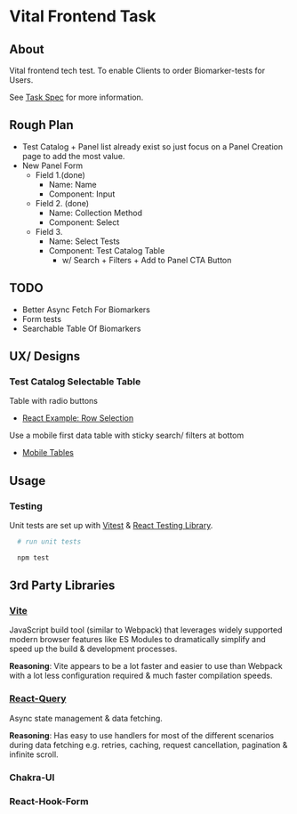# Vital Frontend Task

## About

Vital frontend tech test. To enable Clients to order Biomarker-tests for Users.

See [Task Spec](./TASK.md) for more information.

## Rough Plan

- Test Catalog + Panel list already exist so just focus on a Panel Creation page to add the most value.
- New Panel Form
  - Field 1.(done)
    - Name: Name
    - Component: Input
  - Field 2. (done)
    - Name: Collection Method
    - Component: Select
  - Field 3.
    - Name: Select Tests
    - Component: Test Catalog Table
      - w/ Search + Filters + Add to Panel CTA Button

## TODO

- Better Async Fetch For Biomarkers
- Form tests
- Searchable Table Of Biomarkers

## UX/ Designs

### Test Catalog Selectable Table

Table with radio buttons

- [React Example: Row Selection](https://tanstack.com/table/v8/docs/examples/react/row-selection)

Use a mobile first data table with sticky search/ filters at bottom

- [Mobile Tables](https://css-tricks.com/responsive-data-tables/)

## Usage

### Testing

<!-- TODO More info on libraries -->

Unit tests are set up with [Vitest](https://vitest.dev/) & [React Testing Library](https://testing-library.com/docs/react-testing-library/intro/).

```sh
  # run unit tests

  npm test
```

## 3rd Party Libraries

### [Vite](https://vitejs.dev/)

JavaScript build tool (similar to Webpack) that leverages widely supported modern browser features like ES Modules to dramatically simplify and speed up the build & development processes.

**Reasoning**: Vite appears to be a lot faster and easier to use than Webpack with a lot less configuration required & much faster compilation speeds.

### [React-Query](https://www.npmjs.com/package/@tanstack/react-query)

Async state management & data fetching.

**Reasoning**: Has easy to use handlers for most of the different scenarios during data fetching e.g. retries, caching, request cancellation, pagination & infinite scroll.

### Chakra-UI

<!-- TODO -->

### React-Hook-Form

<!-- TODO -->
